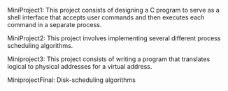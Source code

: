 MiniProject1: 
  This project consists of designing a C program to serve as a shell interface that accepts user commands and then executes each command in a separate process.

MiniProject2: 
  This project involves implementing several different process scheduling algorithms.

Miniproject3: 
  This project consists of writing a program that translates logical to physical addresses for a virtual address.

MiniprojectFinal: 
  Disk-scheduling algorithms
